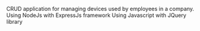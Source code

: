 CRUD application for managing devices used by employees in a company.
Using NodeJs with ExpressJs framework
Using Javascript with JQuery library


